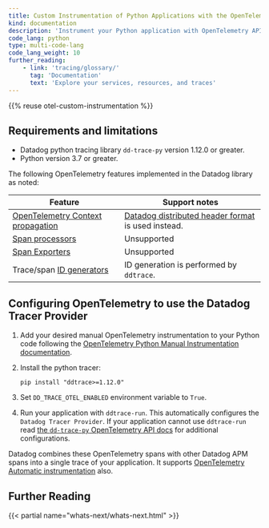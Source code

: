 ```yaml
---
title: Custom Instrumentation of Python Applications with the OpenTelemetry API
kind: documentation
description: 'Instrument your Python application with OpenTelemetry API to send traces to Datadog.'
code_lang: python
type: multi-code-lang
code_lang_weight: 10
further_reading:
    - link: 'tracing/glossary/'
      tag: 'Documentation'
      text: 'Explore your services, resources, and traces'
---
```


{{% reuse otel-custom-instrumentation %}}

## Requirements and limitations

- Datadog python tracing library `dd-trace-py` version 1.12.0 or greater.
- Python version 3.7 or greater.

The following OpenTelemetry features implemented in the Datadog library as noted:

| Feature                               | Support notes                       |
|---------------------------------------|---------------------------------------|
| [OpenTelemetry Context propagation][1]         | [Datadog distributed header format][9] is used instead. |
| [Span processors][2]                  | Unsupported                                          |
| [Span Exporters][3]                   | Unsupported                                            |
| Trace/span [ID generators][4]         | ID generation is performed by `ddtrace`.           |


## Configuring OpenTelemetry to use the Datadog Tracer Provider

1. Add your desired manual OpenTelemetry instrumentation to your Python code following the [OpenTelemetry Python Manual Instrumentation documentation][5].
2. Install the python tracer:

    ```
    pip install "ddtrace>=1.12.0"
    ```

3. Set `DD_TRACE_OTEL_ENABLED` environment variable to `True`.
4. Run your application with `ddtrace-run`. This automatically configures the `Datadog Tracer Provider`. If your application cannot use `ddtrace-run` read [the `dd-trace-py` OpenTelemetry API docs][11] for additional configurations.

Datadog combines these OpenTelemetry spans with other Datadog APM spans into a single trace of your application. It supports [OpenTelemetry Automatic instrumentation][8] also.

## Further Reading

{{< partial name="whats-next/whats-next.html" >}}

[1]: https://opentelemetry.io/docs/instrumentation/python/manual/#change-the-default-propagation-format
[2]: https://opentelemetry.io/docs/reference/specification/trace/sdk/#span-processor
[3]: https://opentelemetry.io/docs/reference/specification/trace/sdk/#span-exporter
[4]: https://opentelemetry.io/docs/reference/specification/trace/sdk/#id-generators
[5]: https://opentelemetry.io/docs/instrumentation/python/manual/
[8]: https://opentelemetry.io/docs/instrumentation/python/automatic/
[9]: /tracing/trace_collection/trace_context_propagation/python/
[10]: /tracing/trace_collection/dd_libraries/python/#custom-logging
[11]: https://ddtrace.readthedocs.io/en/stable/api.html#opentelemetry-api
